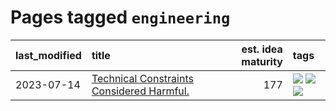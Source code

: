 # Pages tagged `engineering`

|last_modified|title|est. idea maturity|tags
|:---|:---|---:|:---|
|2023-07-14|[Technical Constraints Considered Harmful.](../constraints_considered_hazardous.md)|177|[![](https://img.shields.io/badge/tag-best_practices-b08442)](../tags/best_practices.md) [![](https://img.shields.io/badge/tag-engineering-e6ab9)](../tags/engineering.md) [![](https://img.shields.io/badge/tag-publication-c4fb38)](../tags/publication.md)|